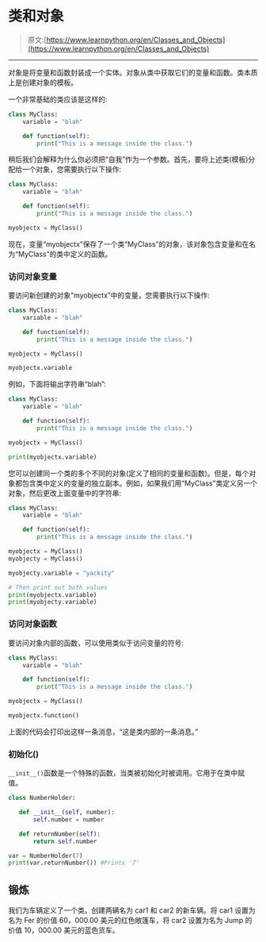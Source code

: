 # 类和对象

> 原文:[https://www.learnpython.org/en/Classes_and_Objects](https://www.learnpython.org/en/Classes_and_Objects)

* * *

对象是将变量和函数封装成一个实体。对象从类中获取它们的变量和函数。类本质上是创建对象的模板。

一个非常基础的类应该是这样的:

```py
class MyClass:
    variable = "blah"

    def function(self):
        print("This is a message inside the class.") 
```

稍后我们会解释为什么你必须把“自我”作为一个参数。首先，要将上述类(模板)分配给一个对象，您需要执行以下操作:

```py
class MyClass:
    variable = "blah"

    def function(self):
        print("This is a message inside the class.")

myobjectx = MyClass() 
```

现在，变量“myobjectx”保存了一个类“MyClass”的对象，该对象包含变量和在名为“MyClass”的类中定义的函数。

### 访问对象变量

要访问新创建的对象“myobjectx”中的变量，您需要执行以下操作:

```py
class MyClass:
    variable = "blah"

    def function(self):
        print("This is a message inside the class.")

myobjectx = MyClass()

myobjectx.variable 
```

例如，下面将输出字符串“blah”:

```py
class MyClass:
    variable = "blah"

    def function(self):
        print("This is a message inside the class.")

myobjectx = MyClass()

print(myobjectx.variable) 
```

您可以创建同一个类的多个不同的对象(定义了相同的变量和函数)。但是，每个对象都包含类中定义的变量的独立副本。例如，如果我们用“MyClass”类定义另一个对象，然后更改上面变量中的字符串:

```py
class MyClass:
    variable = "blah"

    def function(self):
        print("This is a message inside the class.")

myobjectx = MyClass()
myobjecty = MyClass()

myobjecty.variable = "yackity"

# Then print out both values
print(myobjectx.variable)
print(myobjecty.variable) 
```

### 访问对象函数

要访问对象内部的函数，可以使用类似于访问变量的符号:

```py
class MyClass:
    variable = "blah"

    def function(self):
        print("This is a message inside the class.")

myobjectx = MyClass()

myobjectx.function() 
```

上面的代码会打印出这样一条消息，“这是类内部的一条消息。”

### **初始化**()

`__init__()`函数是一个特殊的函数，当类被初始化时被调用。它用于在类中赋值。

```py
class NumberHolder:

   def __init__(self, number):
       self.number = number

   def returnNumber(self):
       return self.number

var = NumberHolder(7)
print(var.returnNumber()) #Prints '7' 
```

## 锻炼

我们为车辆定义了一个类。创建两辆名为 car1 和 car2 的新车辆。将 car1 设置为名为 Fer 的价值 60，000.00 美元的红色敞篷车，将 car2 设置为名为 Jump 的价值 10，000.00 美元的蓝色货车。